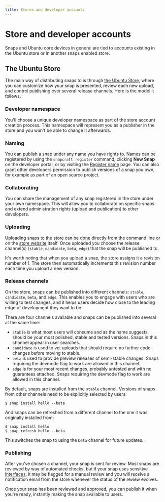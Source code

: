 ```yaml
---
title: Stores and developer accounts
---
```


# Store and developer accounts

Snaps and Ubuntu core devices in general are tied to accounts existing in the Ubuntu store or in another snaps enabled store.

## The Ubuntu Store

The main way of distributing snaps to is through [the Ubuntu Store](https://myapps.developer.ubuntu.com/dev/click-apps/ "Ubuntu store"), where you can customize how your snap is presented, review each new upload, and control publishing over several release channels. Here is the model it follows.

### Developer namespace

You'll choose a unique developer namespace as part of the store account creation process. This namespace will represent you as a publisher in the store and you won't be able to change it afterwards.

### Naming

You can publish a snap under any name you have rights to. Names can be registered by using the `snapcraft register` command, clicking **New Snap** on the developer portal, or by visiting the [Register name](https://myapps.developer.ubuntu.com/dev/click-apps/register-name/ "register name") page. You can also grant other developers permission to publish versions of a snap you own, for example as part of an open source project.

### Collaborating

You can share the management of any snap registered in the store under your own namespace. This will allow you to collaborate on specific snaps and extend administration rights (upload and publication) to other developers.

### Uploading

Uploading snaps to the store can be done directly from the command line or on the [store website](https://myapps.developer.ubuntu.com/dev/click-apps/ "Ubuntu store") itself. Once uploaded you choose the release channel(s) (`stable`, `candidate`, `beta`, `edge`) that the snap will be published to.

It's worth noting that when you upload a snap, the store assigns it a revision number of 1\. The store then automatically increments this revision number each time you upload a new version.

### Release channels

On the store, snaps can be published into different channels: `stable`, `candidate`, `beta`, and `edge`. This enables you to engage with users who are willing to test changes, and it helps users decide how close to the leading edge of development they want to be.

There are four channels available and snaps can be published into several at the same time:

* `stable` is what most users will consume and as the name suggests, should be your most polished, stable and tested versions. Snaps in this channel appear in user searches.
* `candidate` is used to vet uploads that should require no further code changes before moving to stable.
* `beta` is used to provide preview releases of semi-stable changes. Snaps requiring the devmode flag to work are allowed in this channel.
* `edge` is for your most recent changes, probably untested and with no guarantees attached. Snaps requiring the devmode flag to work are allowed in this channel.

By default, snaps are installed from the `stable` channel. Versions of snaps from other channels need to be explicitly selected by users:

    $ snap install hello --beta

And snaps can be refreshed from a different channel to the one it was originally installed from:

    $ snap install hello
    $ snap refresh hello --beta

This switches the snap to using the `beta` channel for future updates.

### Publishing

After you've chosen a channel, your snap is sent for review. Most snaps are reviewed by way of automated checks, but if your snap uses sensitive [interfaces](../../reference/interfaces.html), it may be flagged for a manual review and you will receive a notification email from the store whenever the status of the review evolves.

Once your snap has been reviewed and approved, you can publish it when you're ready, instantly making the snap available to users.
